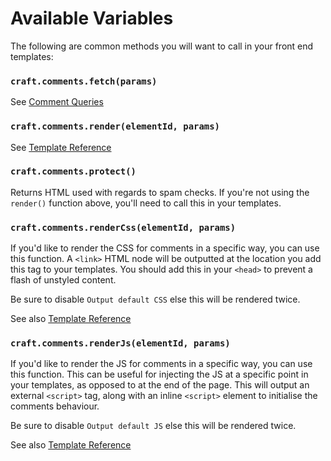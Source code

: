 # Available Variables

The following are common methods you will want to call in your front end templates:

### `craft.comments.fetch(params)`

See [Comment Queries](docs:getting-elements/comment-queries)

### `craft.comments.render(elementId, params)`

See [Template Reference](docs:template-guides/comments-form)

### `craft.comments.protect()`

Returns HTML used with regards to spam checks. If you're not using the `render()` function above, you'll need to call this in your templates.

### `craft.comments.renderCss(elementId, params)`

If you'd like to render the CSS for comments in a specific way, you can use this function. A `<link>` HTML node will be outputted at the location you add this tag to your templates. You should add this in your `<head>` to prevent a flash of unstyled content.

Be sure to disable `Output default CSS` else this will be rendered twice.

See also [Template Reference](docs:template-guides/comments-form)

### `craft.comments.renderJs(elementId, params)`

If you'd like to render the JS for comments in a specific way, you can use this function. This can be useful for injecting the JS at a specific point in your templates, as opposed to at the end of the page. This will output an external `<script>` tag, along with an inline `<script>` element to initialise the comments behaviour.

Be sure to disable `Output default JS` else this will be rendered twice.

See also [Template Reference](docs:template-guides/comments-form)
